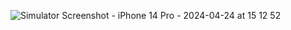 ![Simulator Screenshot - iPhone 14 Pro - 2024-04-24 at 15 12 52](https://github.com/sedaozbek/YTProject24/assets/69980696/5a120be0-829d-4f29-a728-88426161d5e3)
